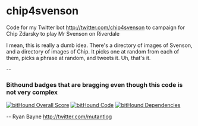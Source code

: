 # chip4svenson

Code for my Twitter bot http://twitter.com/chip4svenson to campaign for Chip Zdarsky to play Mr Svenson on Riverdale

I mean, this is really a dumb idea. There's a directory of images of Svenson, and a directory of images of Chip. It picks one at random from each of them, picks a phrase at random, and tweets it. Uh, that's it.

--
### Bithound badges that are bragging even though this code is not very complex

[![bitHound Overall Score](https://www.bithound.io/github/mutantlog/chip4svenson/badges/score.svg)](https://www.bithound.io/github/mutantlog/chip4svenson) [![bitHound Code](https://www.bithound.io/github/mutantlog/chip4svenson/badges/code.svg)](https://www.bithound.io/github/mutantlog/chip4svenson) [![bitHound Dependencies](https://www.bithound.io/github/mutantlog/chip4svenson/badges/dependencies.svg)](https://www.bithound.io/github/mutantlog/chip4svenson/master/dependencies/npm)

--
Ryan Bayne
http://twitter.com/mutantlog
